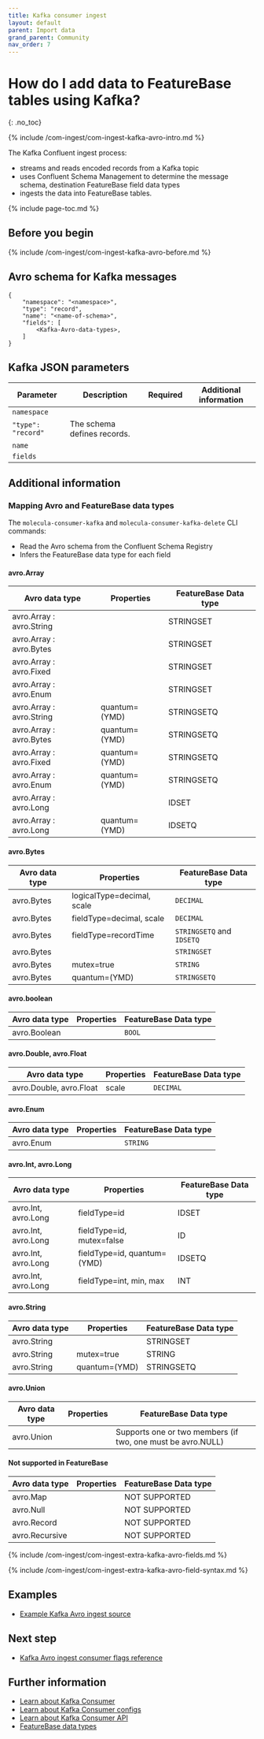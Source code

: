 ```yaml
---
title: Kafka consumer ingest
layout: default
parent: Import data
grand_parent: Community
nav_order: 7
---
```


# How do I add data to FeatureBase tables using Kafka?
{: .no_toc}

{% include /com-ingest/com-ingest-kafka-avro-intro.md %}

The Kafka Confluent ingest process:
* streams and reads encoded records from a Kafka topic
* uses Confluent Schema Management to determine the message schema, destination FeatureBase field data types
* ingests the data into FeatureBase tables.

{% include page-toc.md %}

## Before you begin

{% include /com-ingest/com-ingest-kafka-avro-before.md %}

## Avro schema for Kafka messages

```
{
    "namespace": "<namespace>",
    "type": "record",
    "name": "<name-of-schema>",
    "fields": [
        <Kafka-Avro-data-types>,
    ]
}
```

## Kafka JSON parameters

| Parameter | Description | Required | Additional information |
|---|---|---|---|
| `namespace` |  |  |  |
| `"type": "record"` | The schema defines records. |  |  |
| `name` |  |  |  |
| `fields` |  |  |  |

## Additional information

### Mapping Avro and FeatureBase data types

The `molecula-consumer-kafka` and `molecula-consumer-kafka-delete` CLI commands:
* Read the Avro schema from the Confluent Schema Registry
* Infers the FeatureBase data type for each field

#### avro.Array

| Avro data type | Properties | FeatureBase Data type |
|---|---|---|
| avro.Array : avro.String |  | STRINGSET |
| avro.Array : avro.Bytes  |  | STRINGSET |
| avro.Array : avro.Fixed  |  | STRINGSET |
| avro.Array : avro.Enum   |  | STRINGSET |
| avro.Array : avro.String | quantum=(YMD) | STRINGSETQ |
| avro.Array : avro.Bytes  | quantum=(YMD) | STRINGSETQ |
| avro.Array : avro.Fixed  | quantum=(YMD) | STRINGSETQ |
| avro.Array : avro.Enum   | quantum=(YMD) | STRINGSETQ |
| avro.Array : avro.Long   |  | IDSET |
| avro.Array : avro.Long   | quantum=(YMD)  | IDSETQ |

#### avro.Bytes

| Avro data type | Properties | FeatureBase Data type |
|---|---|---|
| avro.Bytes | logicalType=decimal, scale | `DECIMAL` |
| avro.Bytes | fieldType=decimal, scale | `DECIMAL` |
| avro.Bytes | fieldType=recordTime | `STRINGSETQ` and `IDSETQ` |
| avro.Bytes |  | `STRINGSET`   |
| avro.Bytes | mutex=true | `STRING` |
| avro.Bytes | quantum=(YMD) | `STRINGSETQ` |

#### avro.boolean

| Avro data type | Properties | FeatureBase Data type |
|---|---|---|
| avro.Boolean |  | `BOOL` |

#### avro.Double, avro.Float

| Avro data type | Properties | FeatureBase Data type |
|---|---|---|
| avro.Double, avro.Float | scale | `DECIMAL` |

#### avro.Enum

| Avro data type | Properties | FeatureBase Data type |
|---|---|---|
| avro.Enum |  | `STRING` |

#### avro.Int, avro.Long

| Avro data type | Properties | FeatureBase Data type |
|---|---|---|
| avro.Int, avro.Long | fieldType=id   | IDSET  |
| avro.Int, avro.Long | fieldType=id, mutex=false | ID  |
| avro.Int, avro.Long | fieldType=id, quantum=(YMD)    | IDSETQ |
| avro.Int, avro.Long | fieldType=int, min, max| INT |

#### avro.String

| Avro data type | Properties | FeatureBase Data type |
|---|---|---|
| avro.String || STRINGSET   |
| avro.String | mutex=true| STRING |
| avro.String | quantum=(YMD)  | STRINGSETQ  |

#### avro.Union

| Avro data type | Properties | FeatureBase Data type |
|---|---|---|
| avro.Union  || Supports one or two members (if two, one must be avro.NULL) |

#### Not supported in FeatureBase

| Avro data type | Properties | FeatureBase Data type |
|---|---|---|
| avro.Map |  | NOT SUPPORTED  |
| avro.Null |  | NOT SUPPORTED |
| avro.Record |  | NOT SUPPORTED  |
| avro.Recursive |  | NOT SUPPORTED  |





{% include /com-ingest/com-ingest-extra-kafka-avro-fields.md %}

{% include /com-ingest/com-ingest-extra-kafka-avro-field-syntax.md %}

## Examples

* [Example Kafka Avro ingest source](/docs/community/com-ingest/com-ingest-example-kafka-avro)

<!-- commented out to demo how a single example file can reduce number of includes
### Simple Kafka Avro ingest

{% include /com-ingest/com-ingest-eg-kafka-avro-summary.md %}

{% include /com-ingest/com-ingest-eg-kafka-avro-schema.md%}

{% include /com-ingest/com-ingest-eg-kafka-avro-msg.md%}

{% include /community/com-config-cli-run.md %}

{% include /com-ingest/com-ingest-eg-kafka-avro-ingest.md%}

### Kafka Avro ingest featuring Quantum values

{% include /com-ingest/com-ingest-eg-kafka-avro-quant-summary.md %}

{% include /com-ingest/com-ingest-eg-kafka-avro-quant-schema.md%}

{% include /com-ingest/com-ingest-eg-kafka-avro-quant-msg.md%}

{% include /community/com-config-cli-run.md %}

{% include /com-ingest/com-ingest-eg-kafka-avro-quant-ingest.md%}

-->

## Next step

* [Kafka Avro ingest consumer flags reference](/docs/community/com-ingest/com-ingest-flags-kafka-avro)

## Further information

* [Learn about Kafka Consumer](https://kafka.apache.org/22/javadoc/org/apache/kafka/clients/consumer/KafkaConsumer.html)
* [Learn about Kafka Consumer configs](https://kafka.apache.org/documentation/#consumerconfigs)
* [Learn about Kafka Consumer API](https://kafka.apache.org/documentation/#consumerapi)
* [FeatureBase data types](/docs/sql-guide/data-types/data-types-home)
